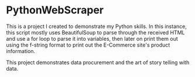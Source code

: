 # PythonWebScraper

This is a project I created to demonstrate my Python skills. In this instance, this script mostly uses BeautifulSoup to parse through the received HTML and use a for loop to parse it into variables, then later on print them out using the f-string format to print out the E-Commerce site's product information.

This project demonstrates data procurement and the art of story telling with data.
